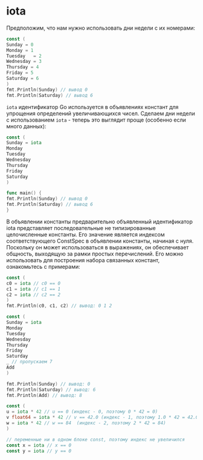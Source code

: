 # iota

Предположим, что нам нужно использовать дни недели с их номерами:

```go
const (
Sunday = 0
Monday = 1
Tuesday   = 2
Wednesday = 3
Thursday = 4
Friday = 5
Saturday = 6
)
fmt.Println(Sunday) // вывод 0
fmt.Println(Saturday) // вывод 6
```

`iota` идентификатор Go используется в объявлениях констант для упрощения определений увеличивающихся чисел.
Сделаем дни недели с использованием `iota` - теперь это выглядит проще (особенно если много данных):

```go
const (
Sunday = iota
Monday
Tuesday
Wednesday
Thursday
Friday
Saturday
)

func main() {
fmt.Println(Sunday) // вывод 0
fmt.Println(Saturday) // вывод 6
}
```

В объявлении константы предварительно объявленный идентификатор iota представляет последовательные не типизированные
целочисленные константы. Его значение является индексом соответствующего ConstSpec в объявлении константы, начиная с
нуля. Поскольку он может использоваться в выражениях, он обеспечивает общность, выходящую за рамки простых перечислений.
Его можно использовать для построения набора связанных констант, ознакомьтесь с примерами:

```go
const (
c0 = iota // c0 == 0
c1 = iota // c1 == 1
c2 = iota // c2 == 2
)
fmt.Println(c0, c1, c2) // вывод: 0 1 2

const (
Sunday = iota
Monday
Tuesday
Wednesday
Thursday
Friday
Saturday
_ // пропускаем 7
Add
)

fmt.Println(Sunday) // вывод: 0
fmt.Println(Saturday) // вывод: 6
fmt.Println(Add) // вывод: 8

const (
u = iota * 42 // u == 0 (индекс - 0, поэтому 0 * 42 = 0)
v float64 = iota * 42 // v == 42.0 (индекс - 1, поэтому 1.0 * 42 = 42.0)
w = iota * 42 // w == 84  (индекс - 2, поэтому 2 * 42 = 84)
)

// переменные ни в одном блоке const, поэтому индекс не увеличился
const x = iota // x == 0
const y = iota // y == 0
```